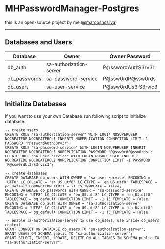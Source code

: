 # MHPasswordManager-Postgres
this is an open-source project by me ([@marcoshssilva](https://github.com/marcoshssilva))

---
## Databases and Users

| Database     | Owner                   | Owner Password      |
|--------------|-------------------------|---------------------|
| db_auth      | sa-authorization-server | P@sswordAuthS3rv3r  |
| db_passwords | sa-password-service     | P@ssw0rdP@ssw0rds   |
| db_users     | sa-user-service         | P@ssw0rdUs3rS3rvic3 |

## Initialize Databases

If you want to use your own Database, run following script to 
initialize database.

```
-- create users
CREATE ROLE "sa-authorization-server" WITH LOGIN NOSUPERUSER NOCREATEDB NOCREATEROLE INHERIT NOREPLICATION CONNECTION LIMIT -1 PASSWORD 'P@sswordAuthS3rv3r';
CREATE ROLE "sa-password-service" WITH LOGIN NOSUPERUSER INHERIT NOCREATEDB NOCREATEROLE NOREPLICATION PASSWORD 'P@ssw0rdP@ssw0rds';
CREATE ROLE "sa-user-service" WITH LOGIN NOSUPERUSER INHERIT NOCREATEDB NOCREATEROLE NOREPLICATION CONNECTION LIMIT -1 PASSWORD 'P@ssw0rdUs3rS3rvic3';

-- create databases
CREATE DATABASE db_users WITH OWNER = 'sa-user-service' ENCODING = 'UTF8' LC_COLLATE = 'en_US.utf8' LC_CTYPE = 'en_US.utf8' TABLESPACE = pg_default CONNECTION LIMIT = -1 IS_TEMPLATE = False;
CREATE DATABASE db_passwords WITH OWNER = 'sa-password-service' ENCODING = 'UTF8' LC_COLLATE = 'en_US.utf8' LC_CTYPE = 'en_US.utf8' TABLESPACE = pg_default CONNECTION LIMIT = -1 IS_TEMPLATE = False;
CREATE DATABASE db_auth WITH OWNER = 'sa-authorization-server' ENCODING = 'UTF8' LC_COLLATE = 'en_US.utf8' LC_CTYPE = 'en_US.utf8' TABLESPACE = pg_default CONNECTION LIMIT = -1 IS_TEMPLATE = False;

-- enable sa-authorization-server to use db_users, use inside db_users context
GRANT CONNECT ON DATABASE db_users TO "sa-authorization-server";
GRANT USAGE ON SCHEMA public TO "sa-authorization-server";
GRANT SELECT, INSERT, UPDATE, DELETE ON ALL TABLES IN SCHEMA public TO "sa-authorization-server";
```
